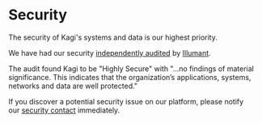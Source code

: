 # Security

The security of Kagi's systems and data is our highest priority.

We have had our security [independently audited](https://blog.kagi.com/security-audit) by [Illumant](https://www.illumant.com).

The audit found Kagi to be "Highly Secure" with "…no findings of material significance. This indicates that the organization’s applications, systems, networks and data are well protected."

If you discover a potential security issue on our platform, please notify our [security contact](mailto:vlad@kagi.com) immediately.